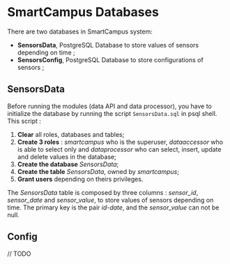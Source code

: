 # SmartCampus Databases 

There are two databases in SmartCampus system:

- **SensorsData**, PostgreSQL Database to store values of sensors depending on time ;
- **SensorsConfig**, PostgreSQL Database to store configurations of sensors ;

## SensorsData

Before running the modules (data API and data processor), you have to initialize the database by running the script `SensorsData.sql` in psql shell. This script :

1. **Clear** all roles, databases and tables;
2. **Create 3 roles** : *smartcampus* who is the superuser, *dataaccessor* who is able to select only and *dataprocessor* who can select, insert, update and delete values in the database;
3. **Create the database** *SensorsData*;
4. **Create the table** *SensorsData*, owned by *smartcampus*;
5. **Grant users** depending on theirs privileges.

The *SensorsData* table is composed by three columns : *sensor_id*, *sensor_date* and *sensor_value*, to store values of sensors depending on time. The primary key is the pair *id-date*, and the *sensor_value* can not be null.


## Config

// TODO